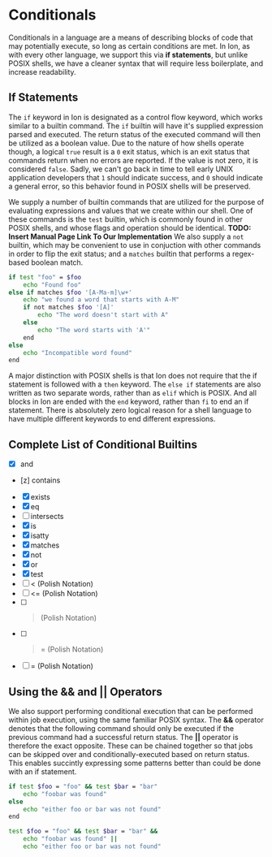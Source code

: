 # Conditionals

Conditionals in a language are a means of describing blocks of code that may potentially execute,
so long as certain conditions are met. In Ion, as with every other language, we support this
via **if statements**, but unlike POSIX shells, we have a cleaner syntax that will require less
boilerplate, and increase readability.

## If Statements

The `if` keyword in Ion is designated as a control flow keyword, which works similar to a builtin
command. The `if` builtin will have it's supplied expression parsed and executed. The return
status of the executed command will then be utilized as a boolean value. Due to the nature
of how shells operate though, a logical `true` result is a `0` exit status, which is an exit
status that commands return when no errors are reported. If the value is not zero, it is
considered `false`. Sadly, we can't go back in time to tell early UNIX application developers
that `1` should indicate success, and `0` should indicate a general error, so this behavior
found in POSIX shells will be preserved.

We supply a number of builtin commands that are utilized for the purpose of evaluating
expressions and values that we create within our shell. One of these commands is the `test`
builtin, which is commonly found in other POSIX shells, and whose flags and operation should
be identical. **TODO: Insert Manual Page Link To Our Implementation** We also supply a `not`
builtin, which may be convenient to use in conjuction with other commands in order to flip
the exit status; and a `matches` builtin that performs a regex-based boolean match.

```sh
if test "foo" = $foo
    echo "Found foo"
else if matches $foo '[A-Ma-m]\w+'
    echo "we found a word that starts with A-M"
    if not matches $foo '[A]'
        echo "The word doesn't start with A"
    else
        echo "The word starts with 'A'"
    end
else
    echo "Incompatible word found"
end
```

A major distinction with POSIX shells is that Ion does not require that the if
statement is followed with a `then` keyword. The `else if` statements are also written
as two separate words, rather than as `elif` which is POSIX. And all blocks in Ion are ended
with the `end` keyword, rather than `fi` to end an if statement. There is absolutely zero logical
reason for a shell language to have multiple different keywords to end different expressions.

## Complete List of Conditional Builtins

- [x] and
- [z] contains
- [x] exists
- [x] eq
- [ ] intersects
- [x] is
- [x] isatty
- [x] matches
- [x] not
- [x] or
- [x] test
- [ ] < (Polish Notation)
- [ ] <= (Polish Notation)
- [ ] > (Polish Notation)
- [ ] >= (Polish Notation)
- [ ] = (Polish Notation)

## Using the **&&** and **||** Operators

We also support performing conditional execution that can be performed within job execution,
using the same familiar POSIX syntax. The **&&** operator denotes that the following command
should only be executed if the previous command had a successful return status. The **||**
operator is therefore the exact opposite. These can be chained together so that jobs
can be skipped over and conditionally-executed based on return status. This enables succintly
expressing some patterns better than could be done with an if statement.

```sh
if test $foo = "foo" && test $bar = "bar"
    echo "foobar was found"
else
    echo "either foo or bar was not found"
end
```

```sh
test $foo = "foo" && test $bar = "bar" &&
    echo "foobar was found" ||
    echo "either foo or bar was not found"
```
